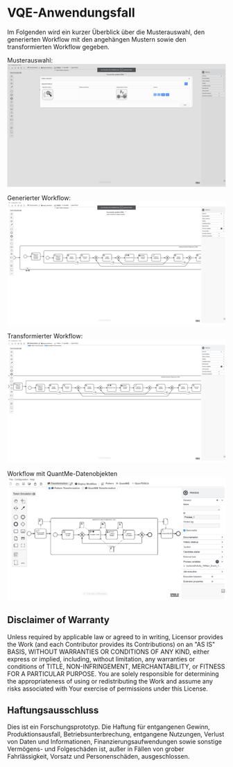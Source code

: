 # VQE-Anwendungsfall

Im Folgenden wird ein kurzer Überblick über die Musterauswahl, den generierten Workflow mit den angehängen Mustern sowie den transformierten Workflow gegeben.

Musterauswahl:
![Musterauswahl](./patternSelectionVQE.png)

Generierter Workflow:
![Generierter Workflow](./patternAnnotatedWorkflowVQE.png)

Transformierter Workflow:
![Transformierter Workflow](./patternTransformationVQE.png)

Workflow mit QuantMe-Datenobjekten
![Workflow mit QuantMeDatenobjekten](./vqe_withdataobjects.png)

## Disclaimer of Warranty
Unless required by applicable law or agreed to in writing, Licensor provides the Work (and each Contributor provides its Contributions) on an "AS IS" BASIS, WITHOUT WARRANTIES OR CONDITIONS OF ANY KIND, either express or implied, including, without limitation, any warranties or conditions of TITLE, NON-INFRINGEMENT, MERCHANTABILITY, or FITNESS FOR A PARTICULAR PURPOSE. You are solely responsible for determining the appropriateness of using or redistributing the Work and assume any risks associated with Your exercise of permissions under this License.

## Haftungsausschluss
Dies ist ein Forschungsprototyp. Die Haftung für entgangenen Gewinn, Produktionsausfall, Betriebsunterbrechung, entgangene Nutzungen, Verlust von Daten und Informationen, Finanzierungsaufwendungen sowie sonstige Vermögens- und Folgeschäden ist, außer in Fällen von grober Fahrlässigkeit, Vorsatz und Personenschäden, ausgeschlossen.
